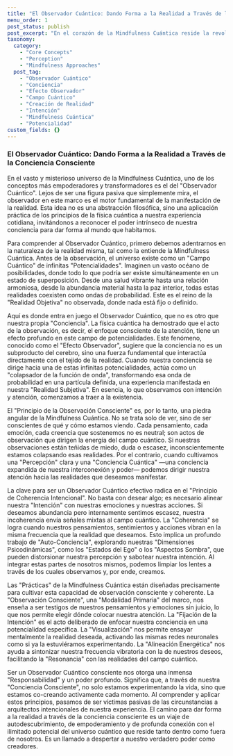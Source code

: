```yaml
---
title: "El Observador Cuántico: Dando Forma a la Realidad a Través de la Conciencia Consciente"
menu_order: 1
post_status: publish
post_excerpt: "En el corazón de la Mindfulness Cuántica reside la revolucionaria idea de que no somos meros espectadores de la realidad, sino participantes activos en su creación. Este artículo explora el profundo papel del 'Observador Cuántico', nuestra conciencia, y cómo su enfoque intencional y coherente tiene el poder de colapsar infinitas potencialidades en una experiencia manifestada, transformando así no solo nuestra percepción, sino la realidad misma."
taxonomy:
  category:
    - "Core Concepts"
    - "Perception"
    - "Mindfulness Approaches"
  post_tag:
    - "Observador Cuántico"
    - "Conciencia"
    - "Efecto Observador"
    - "Campo Cuántico"
    - "Creación de Realidad"
    - "Intención"
    - "Mindfulness Cuántica"
    - "Potencialidad"
custom_fields: {}
---
```


### El Observador Cuántico: Dando Forma a la Realidad a Través de la Conciencia Consciente

En el vasto y misterioso universo de la Mindfulness Cuántica, uno de los conceptos más empoderadores y transformadores es el del "Observador Cuántico". Lejos de ser una figura pasiva que simplemente mira, el observador en este marco es el motor fundamental de la manifestación de la realidad. Esta idea no es una abstracción filosófica, sino una aplicación práctica de los principios de la física cuántica a nuestra experiencia cotidiana, invitándonos a reconocer el poder intrínseco de nuestra conciencia para dar forma al mundo que habitamos.

Para comprender al Observador Cuántico, primero debemos adentrarnos en la naturaleza de la realidad misma, tal como la entiende la Mindfulness Cuántica. Antes de la observación, el universo existe como un "Campo Cuántico" de infinitas "Potencialidades". Imaginen un vasto océano de posibilidades, donde todo lo que podría ser existe simultáneamente en un estado de superposición. Desde una salud vibrante hasta una relación armoniosa, desde la abundancia material hasta la paz interior, todas estas realidades coexisten como ondas de probabilidad. Este es el reino de la "Realidad Objetiva" no observada, donde nada está fijo o definido.

Aquí es donde entra en juego el Observador Cuántico, que no es otro que nuestra propia "Conciencia". La física cuántica ha demostrado que el acto de la observación, es decir, el enfoque consciente de la atención, tiene un efecto profundo en este campo de potencialidades. Este fenómeno, conocido como el "Efecto Observador", sugiere que la conciencia no es un subproducto del cerebro, sino una fuerza fundamental que interactúa directamente con el tejido de la realidad. Cuando nuestra conciencia se dirige hacia una de estas infinitas potencialidades, actúa como un "colapsador de la función de onda", transformando esa onda de probabilidad en una partícula definida, una experiencia manifestada en nuestra "Realidad Subjetiva". En esencia, lo que observamos con intención y atención, comenzamos a traer a la existencia.

El "Principio de la Observación Consciente" es, por lo tanto, una piedra angular de la Mindfulness Cuántica. No se trata solo de ver, sino de ser conscientes de qué y cómo estamos viendo. Cada pensamiento, cada emoción, cada creencia que sostenemos no es neutral; son actos de observación que dirigen la energía del campo cuántico. Si nuestras observaciones están teñidas de miedo, duda o escasez, inconscientemente estamos colapsando esas realidades. Por el contrario, cuando cultivamos una "Percepción" clara y una "Conciencia Cuántica" —una conciencia expandida de nuestra interconexión y poder— podemos dirigir nuestra atención hacia las realidades que deseamos manifestar.

La clave para ser un Observador Cuántico efectivo radica en el "Principio de Coherencia Intencional". No basta con desear algo; es necesario alinear nuestra "Intención" con nuestras emociones y nuestras acciones. Si deseamos abundancia pero internamente sentimos escasez, nuestra incoherencia envía señales mixtas al campo cuántico. La "Coherencia" se logra cuando nuestros pensamientos, sentimientos y acciones vibran en la misma frecuencia que la realidad que deseamos. Esto implica un profundo trabajo de "Auto-Conciencia", explorando nuestras "Dimensiones Psicodinámicas", como los "Estados del Ego" o los "Aspectos Sombra", que pueden distorsionar nuestra percepción y sabotear nuestra intención. Al integrar estas partes de nosotros mismos, podemos limpiar los lentes a través de los cuales observamos y, por ende, creamos.

Las "Prácticas" de la Mindfulness Cuántica están diseñadas precisamente para cultivar esta capacidad de observación consciente y coherente. La "Observación Consciente", una "Modalidad Primaria" del marco, nos enseña a ser testigos de nuestros pensamientos y emociones sin juicio, lo que nos permite elegir dónde colocar nuestra atención. La "Fijación de la Intención" es el acto deliberado de enfocar nuestra conciencia en una potencialidad específica. La "Visualización" nos permite ensayar mentalmente la realidad deseada, activando las mismas redes neuronales como si ya la estuviéramos experimentando. La "Alineación Energética" nos ayuda a sintonizar nuestra frecuencia vibratoria con la de nuestros deseos, facilitando la "Resonancia" con las realidades del campo cuántico.

Ser un Observador Cuántico consciente nos otorga una inmensa "Responsabilidad" y un poder profundo. Significa que, a través de nuestra "Conciencia Consciente", no solo estamos experimentando la vida, sino que estamos co-creando activamente cada momento. Al comprender y aplicar estos principios, pasamos de ser víctimas pasivas de las circunstancias a arquitectos intencionales de nuestra experiencia. El camino para dar forma a la realidad a través de la conciencia consciente es un viaje de autodescubrimiento, de empoderamiento y de profunda conexión con el ilimitado potencial del universo cuántico que reside tanto dentro como fuera de nosotros. Es un llamado a despertar a nuestro verdadero poder como creadores.